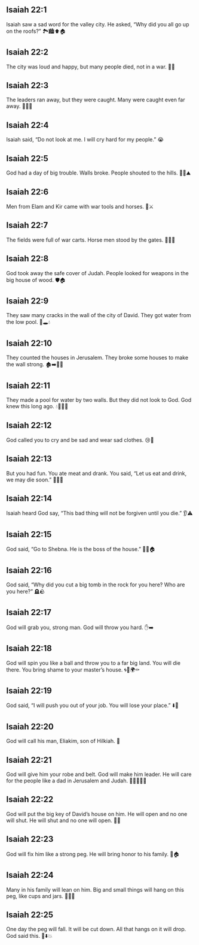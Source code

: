 ## Isaiah 22:1
Isaiah saw a sad word for the valley city. He asked, “Why did you all go up on the roofs?” 🏞️🏙️⬆️🏠
## Isaiah 22:2
The city was loud and happy, but many people died, not in a war. 🎉😢
## Isaiah 22:3
The leaders ran away, but they were caught. Many were caught even far away. 🏃‍♂️🚫
## Isaiah 22:4
Isaiah said, “Do not look at me. I will cry hard for my people.” 😭
## Isaiah 22:5
God had a day of big trouble. Walls broke. People shouted to the hills. 🧱💥⛰️
## Isaiah 22:6
Men from Elam and Kir came with war tools and horses. 🏇⚔️
## Isaiah 22:7
The fields were full of war carts. Horse men stood by the gates. 🛞🐎🚪
## Isaiah 22:8
God took away the safe cover of Judah. People looked for weapons in the big house of wood. 🛡️🏠
## Isaiah 22:9
They saw many cracks in the wall of the city of David. They got water from the low pool. 🧱🕳️💧
## Isaiah 22:10
They counted the houses in Jerusalem. They broke some houses to make the wall strong. 🏚️➡️🧱💪
## Isaiah 22:11
They made a pool for water by two walls. But they did not look to God. God knew this long ago. 💧🧱🙏🚫
## Isaiah 22:12
God called you to cry and be sad and wear sad clothes. 😢👕
## Isaiah 22:13
But you had fun. You ate meat and drank. You said, “Let us eat and drink, we may die soon.” 🍖🍷🎉
## Isaiah 22:14
Isaiah heard God say, “This bad thing will not be forgiven until you die.” 👂⚠️
## Isaiah 22:15
God said, “Go to Shebna. He is the boss of the house.” 🚶‍♂️🏠
## Isaiah 22:16
God said, “Why did you cut a big tomb in the rock for you here? Who are you here?” 🪦🪨
## Isaiah 22:17
God will grab you, strong man. God will throw you hard. ✋➡️
## Isaiah 22:18
God will spin you like a ball and throw you to a far big land. You will die there. You bring shame to your master’s house. 🌀🏀🌍⚰️
## Isaiah 22:19
God said, “I will push you out of your job. You will lose your place.” ⬇️🚪
## Isaiah 22:20
God will call his man, Eliakim, son of Hilkiah. 📣
## Isaiah 22:21
God will give him your robe and belt. God will make him leader. He will care for the people like a dad in Jerusalem and Judah. 👔🧣👨‍👩‍👧
## Isaiah 22:22
God will put the big key of David’s house on him. He will open and no one will shut. He will shut and no one will open. 🔑🚪
## Isaiah 22:23
God will fix him like a strong peg. He will bring honor to his family. 📌🏠
## Isaiah 22:24
Many in his family will lean on him. Big and small things will hang on this peg, like cups and jars. 🧉🫙📌
## Isaiah 22:25
One day the peg will fall. It will be cut down. All that hangs on it will drop. God said this. 📌⬇️💥
